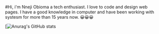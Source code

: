  #Hi, i'm Nneji Obioma a tech enthusiast. 
I love to code and design web pages. I have a good knowledge in computer and have been working with systesm for more than 15 years now. 😀😀😀 

[![Anurag's GitHub stats](https://github-readme-stats.vercel.app/api?username=anuraghazra)
